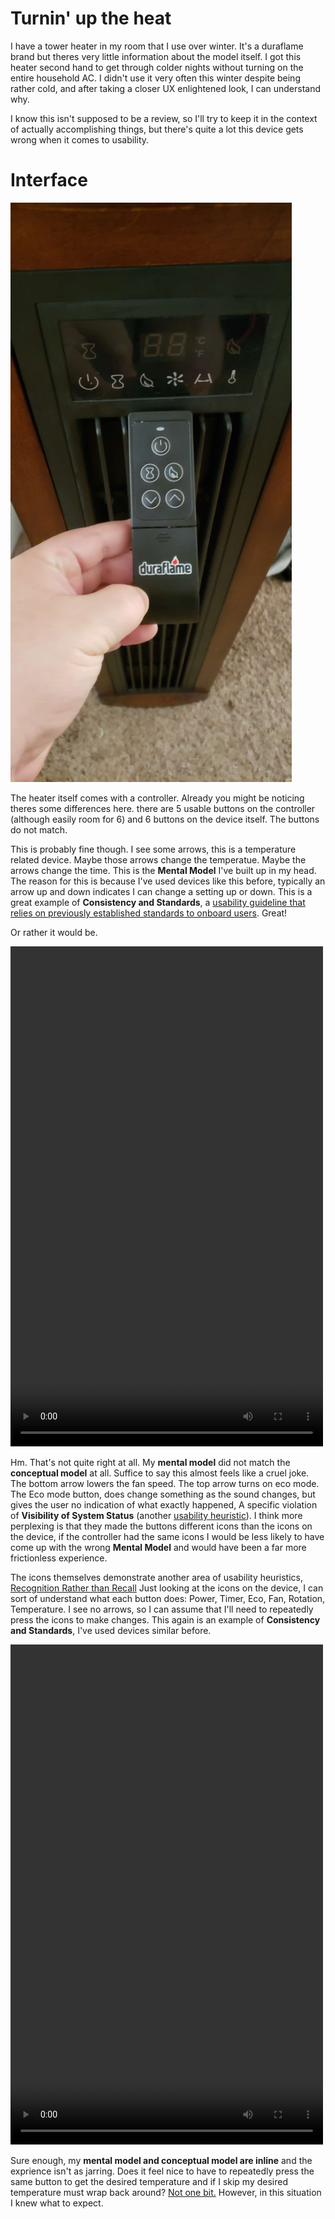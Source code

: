 # Turnin' up the heat

I have a tower heater in my room that I use over winter. It's a duraflame brand but theres very little information about the model itself. I got this heater second hand to get through colder nights without turning on the entire household AC. I didn't use it very often this winter despite being rather cold, and after taking a closer UX enlightened look, I can understand why. 

I know this isn't supposed to be a review, so I'll try to keep it in the context of actually accomplishing things, but there's quite a lot this device gets wrong when it comes to usability.

# Interface
<img src="../assets/heat1.jpg" alt="heater image" width="450"/>

The heater itself comes with a controller. Already you might be noticing theres some differences here. there are 5 usable buttons on the controller (although easily room for 6) and 6 buttons on the device itself. The buttons do not match. 

This is probably fine though. I see some arrows, this is a temperature related device. Maybe those arrows change the temperatue. Maybe the arrows change the time. This is the **Mental Model** I've built up in my head. The reason for this is because I've used devices like this before, typically an arrow up and down indicates I can change a setting up or down. This is a great example of **Consistency and Standards**, a [usability guideline that relies on previously established standards to onboard users](https://www.nngroup.com/articles/ten-usability-heuristics/#4-consistency-and-standards). Great!


Or rather it would be. 

<video controls="" width="500" height="800">
<source src="../assets/heatcontroller.mp4" type="video/mp4">
</video>


Hm. That's not quite right at all. My **mental model** did not match the **conceptual model** at all. Suffice to say this almost feels like a cruel joke. The bottom arrow lowers the fan speed. The top arrow turns on eco mode. The Eco mode button, does change something as the sound changes, but gives the user no indication of what exactly happened, A specific violation of **Visibility of System Status** (another [usability heuristic](https://www.nngroup.com/articles/ten-usability-heuristics/#1-visibility-of-system-status)). I think more perplexing is that they made the buttons different icons than the icons on the device, if the controller had the same icons I would be less likely to have come up with the wrong **Mental Model** and would have been a far more frictionless experience. 

The icons themselves demonstrate another area of usability heuristics, [Recognition Rather than Recall](https://www.nngroup.com/articles/ten-usability-heuristics/#6-recognition-rather-than-recall)
Just looking at the icons on the device, I can sort of understand what each button does: Power, Timer, Eco, Fan, Rotation, Temperature. I see no arrows, so I can assume that I'll need to repeatedly press the icons to make changes. This again is an example of **Consistency and Standards**, I've used devices similar before. 

<video controls="" width="500" height="800">
<source src="../assets/heatdevice.mp4" type="video/mp4">
</video>

Sure enough, my **mental model and conceptual model are inline** and the exprience isn't as jarring. Does it feel nice to have to repeatedly press the same button to get the desired temperature and if I skip my desired temperature must wrap back around? [Not one bit.](https://www.nngroup.com/articles/ten-usability-heuristics/#7-flexibility-and-efficiency-of-use) However, in this situation I knew what to expect. 

